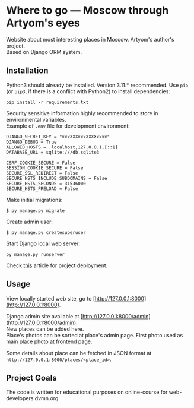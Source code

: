 # Where to go — Moscow through Artyom's eyes
 
Website about most interesting places in Moscow. Artyom's author's project.  
Based on Django ORM system.

## Installation

Python3 should already be installed. Version 3.11.* recommended.
Use `pip` (or `pip3`, if there is a conflict with Python2) to install dependencies:
```
pip install -r requirements.txt
```

Security sensitive information highly recommended to store in environmental variables.  
Example of `.env` file for development environment:
```
DJANGO_SECRET_KEY = "xxxXXXxxxXXXXxxxx"
DJANGO_DEBUG = True
ALLOWED_HOSTS = .localhost,127.0.0.1,[::1]
DATABASE_URL = sqlite:///db.sqlite3

CSRF_COOKIE_SECURE = False
SESSION_COOKIE_SECURE = False
SECURE_SSL_REDIRECT = False
SECURE_HSTS_INCLUDE_SUBDOMAINS = False
SECURE_HSTS_SECONDS = 31536000
SECURE_HSTS_PRELOAD = False
```

Make initial migrations:
```
$ py manage.py migrate
```
Create admin user:
```
$ py manage.py createsuperuser
```
Start Django local web server:
```
py manage.py runserver
```

Check [this](https://docs.djangoproject.com/en/5.0/howto/deployment/) article for project deployment.

## Usage

View locally started web site, go to [http://127.0.0.1:8000](http://127.0.0.1:8000).

Django admin site available at [http://127.0.0.1:8000/admin](http://127.0.0.1:8000/admin).  
New places can be added here.  
Place's photos can be sorted at place's admin page. First photo used as main place photo at frontend page.

Some details about place can be fetched in JSON format at `http://127.0.0.1:8000/places/<place_id>`.

## Project Goals
The code is written for educational purposes on online-course for web-developers dvmn.org.
